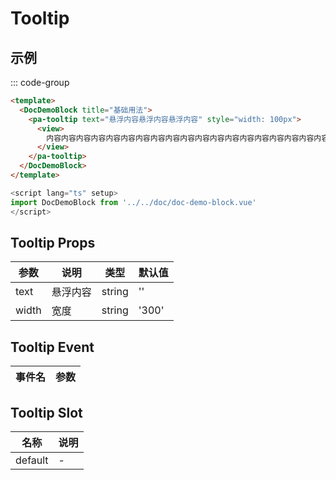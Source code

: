 # Tooltip

## 示例

<!--codes start-->

::: code-group

```html [template]
<template>
  <DocDemoBlock title="基础用法">
    <pa-tooltip text="悬浮内容悬浮内容悬浮内容" style="width: 100px">
      <view>
        内容内容内容内容内容内容内容内容内容内容内容内容内容内容内容内容内容内容内容内容内容内容内容内容内容
      </view>
    </pa-tooltip>
  </DocDemoBlock>
</template>
```
```ts [script]
<script lang="ts" setup>
import DocDemoBlock from '../../doc/doc-demo-block.vue'
</script>
```

<!--codes end-->

## Tooltip Props

<!--props start-->

| 参数 | 说明 | 类型 | 默认值 |
| --- | ----- | --- | --- |
| text | 悬浮内容 | string |  '' |
| width | 宽度 | string |  '300' |

<!--props end-->

## Tooltip Event

<!--event start-->

| 事件名 | 参数 |
| --- | --- |


<!--event end-->

## Tooltip Slot

<!--slot start-->

| 名称 | 说明 |
| --- | --- |
| default | - |

<!--slot end-->

